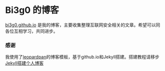 # Bi3g0 的博客

[bi3g0.github.io](https://bi3g0.github.io) 是我的博客，主要收集整理互联网安全相关的文章。希望可以同各位互相学习，共同进步。

### 感谢
我使用了[leopardpan](https://github.com/leopardpan/leopardpan.github.io.git)的博客模板，基于github.io和Jekyll搭建。搭建教程请移步[Jekyll搭建个人博客](http://baixin.io/2016/10/jekyll_tutorials1/)
